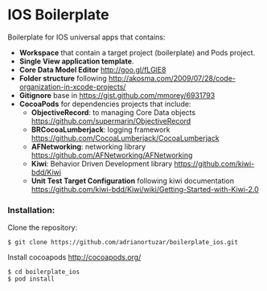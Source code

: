 IOS Boilerplate
===============

Boilerplate for IOS universal apps that contains:

- **Workspace** that contain a target project (boilerplate) and Pods project.
- **Single View application template**.
- **Core Data Model Editor** http://goo.gl/fLGlE8
- **Folder structure** following http://akosma.com/2009/07/28/code-organization-in-xcode-projects/
- **Gitignore** base in https://gist.github.com/mmorey/6931793
- **CocoaPods** for dependencies projects that include:
  - **ObjectiveRecord**: to managing Core Data objects https://github.com/supermarin/ObjectiveRecord 
  - **BRCocoaLumberjack**: logging framework https://github.com/CocoaLumberjack/CocoaLumberjack
  - **AFNetworking**: networking library https://github.com/AFNetworking/AFNetworking
  - **Kiwi**: Behavior Driven Development library https://github.com/kiwi-bdd/Kiwi
  - **Unit Test Target Configuration** following kiwi documentation https://github.com/kiwi-bdd/Kiwi/wiki/Getting-Started-with-Kiwi-2.0

### Installation:

Clone the repository:

    $ git clone https://github.com/adrianortuzar/boilerplate_ios.git

Install cocoapods http://cocoapods.org/

    $ cd boilerplate_ios
    $ pod install

